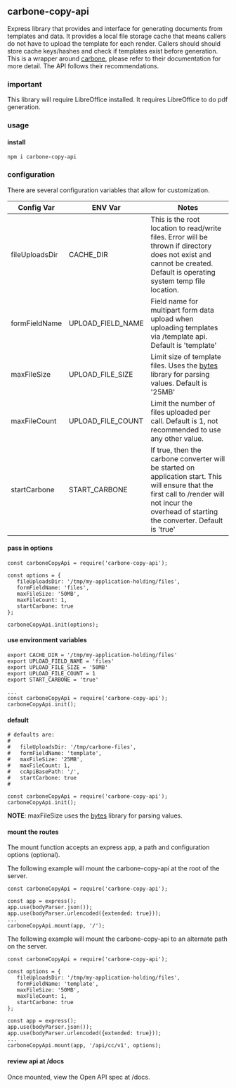 ## carbone-copy-api
Express library that provides and interface for generating documents from templates and data.  It provides a local file storage cache that means callers do not have to upload the template for each render.  Callers should should store cache keys/hashes and check if templates exist before generation.  
This is a wrapper around [carbone](https://carbone.io), please refer to their documentation for more detail.  The API follows their recommendations.    

### important
This library will require LibreOffice installed.  It requires LibreOffice to do pdf generation.  
  

### usage

#### install

``` 
npm i carbone-copy-api
```

### configuration
There are several configuration variables that allow for customization.  

| Config Var | ENV Var | Notes |
| --- | --- | --- |
| fileUploadsDir | CACHE\_DIR | This is the root location to read/write files.  Error will be thrown if directory does not exist and cannot be created.  Default is operating system temp file location. |
| formFieldName | UPLOAD\_FIELD\_NAME | Field name for multipart form data upload when uploading templates via /template api.  Default is 'template' |
| maxFileSize | UPLOAD\_FILE\_SIZE | Limit size of template files. Uses the [bytes](https://www.npmjs.com/package/bytes) library for parsing values.  Default is '25MB'|
| maxFileCount | UPLOAD\_FILE\_COUNT | Limit the number of files uploaded per call.  Default is 1, not recommended to use any other value. |
| startCarbone | START\_CARBONE |If true, then the carbone converter will be started on application start. This will ensure that the first call to /render will not incur the overhead of starting the converter. Default is 'true' |


#### pass in options
```
const carboneCopyApi = require('carbone-copy-api');

const options = {
   fileUploadsDir: '/tmp/my-application-holding/files',
   formFieldName: 'files',
   maxFileSize: '50MB',
   maxFileCount: 1,
   startCarbone: true
};

carboneCopyApi.init(options);
```

#### use environment variables
```
export CACHE_DIR = '/tmp/my-application-holding/files'
export UPLOAD_FIELD_NAME = 'files'
export UPLOAD_FILE_SIZE = '50MB'
export UPLOAD_FILE_COUNT = 1
export START_CARBONE = 'true'

...
const carboneCopyApi = require('carbone-copy-api');
carboneCopyApi.init();
```

#### default
```
# defaults are:
#
#   fileUploadsDir: '/tmp/carbone-files',
#   formFieldName: 'template',
#   maxFileSize: '25MB',
#   maxFileCount: 1,
#   ccApiBasePath: '/',
#   startCarbone: true
#

const carboneCopyApi = require('carbone-copy-api');
carboneCopyApi.init();
```

**NOTE**: maxFileSize uses the [bytes](https://www.npmjs.com/package/bytes) library for parsing values.   

#### mount the routes
The mount function accepts an express app, a path and configuration options (optional).  

The following example will mount the carbone-copy-api at the root of the server.

```
const carboneCopyApi = require('carbone-copy-api');

const app = express();
app.use(bodyParser.json());
app.use(bodyParser.urlencoded({extended: true}));
...
carboneCopyApi.mount(app, '/');

```
The following example will mount the carbone-copy-api to an alternate path on the server.

```
const carboneCopyApi = require('carbone-copy-api');

const options = {
   fileUploadsDir: '/tmp/my-application-holding/files',
   formFieldName: 'template',
   maxFileSize: '50MB',
   maxFileCount: 1,
   startCarbone: true
};

const app = express();
app.use(bodyParser.json());
app.use(bodyParser.urlencoded({extended: true}));
...
carboneCopyApi.mount(app, '/api/cc/v1', options);

```

#### review api at /docs
Once mounted, view the Open API spec at /docs. 

